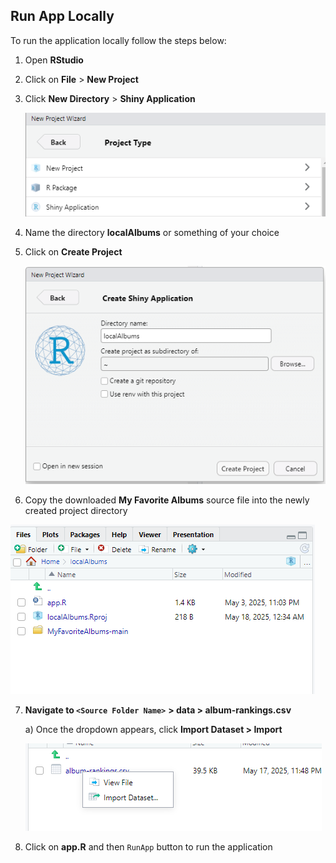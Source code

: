 <!-- _sidebar.md -->

## Run App Locally

To run the application locally follow the steps below:

<!-- Add a note here to say R and RStudio need to be installed -->
1) Open **RStudio**

2) Click on **File** > **New Project**

3) Click **New Directory** > **Shiny Application**

    ![Directory Step](../Images/396_5.png)

4) Name the directory **localAlbums** or something of your choice

5) Click on **Create Project**

    ![Create Project](../Images/396_6.png)

6) Copy the downloaded **My Favorite Albums** source file into the newly created project directory
<!-- Add a picture below -->
![Copy File](../Images/396_7.png)

7) **Navigate to `<Source Folder Name>`**<Source Folder Name> **> data > album-rankings.csv**

    a) Once the dropdown appears, click **Import Dataset > Import**
    
    ![Import Dataset](../Images/396_8.png)

8) Click on **app.R** and then `RunApp` button to run the application